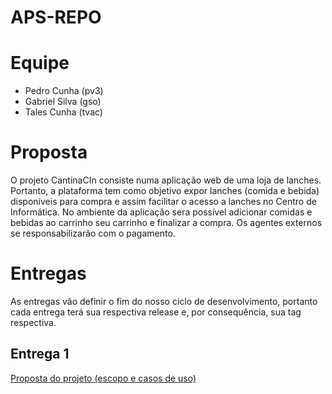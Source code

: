 # APS-REPO

# Equipe

* Pedro Cunha (pv3)
* Gabriel Silva (gso)
* Tales Cunha (tvac)

# Proposta

O projeto CantinaCIn consiste numa aplicação web de uma loja de lanches. Portanto, a plataforma tem como objetivo expor lanches (comida e bebida) disponíveis para compra e assim facilitar o acesso a lanches no Centro de Informática. No ambiente da aplicação sera possível adicionar comidas e bebidas ao carrinho seu carrinho e finalizar a compra. Os agentes externos se responsabilizarão com o pagamento.



# Entregas

As entregas vão definir o fim do nosso ciclo de desenvolvimento, portanto cada entrega terá sua respectiva release e, por consequência, sua tag respectiva.

## Entrega 1

[Proposta do projeto (escopo e casos de uso)](https://docs.google.com/document/d/1uTegi62ha-cKHHRUEJ_0wX5pyV_VohFNR5k4Y9agPko/edit?usp=sharing)

